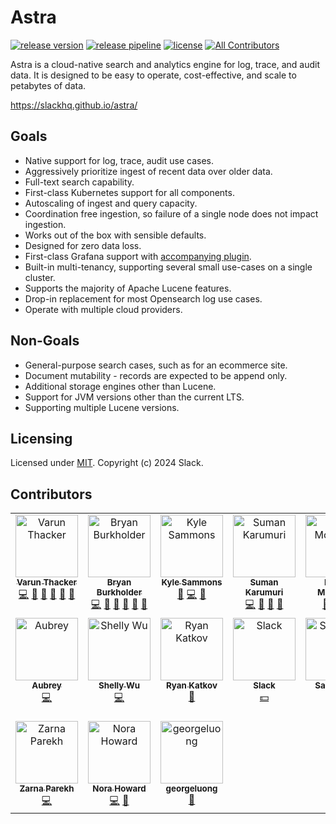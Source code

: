 
# Astra
[![release version](https://img.shields.io/github/v/release/slackhq/astra?include_prereleases)](https://github.com/slackhq/astra/releases)
[![release pipeline](https://img.shields.io/github/actions/workflow/status/slackhq/astra/maven.yml?branch=master)](https://github.com/slackhq/astra/actions/workflows/maven.yml)
[![license](https://img.shields.io/github/license/slackhq/astra)](https://github.com/slackhq/astra/blob/master/LICENSE)
[![All Contributors](https://img.shields.io/github/all-contributors/slackhq/astra?color=ee8449)](#contributors)



Astra is a cloud-native search and analytics engine for log, trace, and audit data. It is designed to be easy to operate, 
cost-effective, and scale to petabytes of data.

https://slackhq.github.io/astra/

## Goals
- Native support for log, trace, audit use cases.
- Aggressively prioritize ingest of recent data over older data.
- Full-text search capability.
- First-class Kubernetes support for all components.
- Autoscaling of ingest and query capacity.
- Coordination free ingestion, so failure of a single node does not impact ingestion.
- Works out of the box with sensible defaults.
- Designed for zero data loss.
- First-class Grafana support with [accompanying plugin](https://github.com/slackhq/slack-astra-app).
- Built-in multi-tenancy, supporting several small use-cases on a single cluster.
- Supports the majority of Apache Lucene features.
- Drop-in replacement for most Opensearch log use cases.
- Operate with multiple cloud providers.

## Non-Goals
- General-purpose search cases, such as for an ecommerce site.
- Document mutability - records are expected to be append only.
- Additional storage engines other than Lucene.
- Support for JVM versions other than the current LTS.
- Supporting multiple Lucene versions.

## Licensing
Licensed under [MIT](LICENSE). Copyright (c) 2024 Slack.

## Contributors

<!-- ALL-CONTRIBUTORS-LIST:START - Do not remove or modify this section -->
<!-- prettier-ignore-start -->
<!-- markdownlint-disable -->
<table>
  <tbody>
    <tr>
      <td align="center" valign="top" width="14.28%"><a href="https://github.com/vthacker"><img src="https://avatars.githubusercontent.com/u/158041?v=4?s=100" width="100px;" alt="Varun Thacker"/><br /><sub><b>Varun Thacker</b></sub></a><br /><a href="#code-vthacker" title="Code">💻</a> <a href="#doc-vthacker" title="Documentation">📖</a> <a href="#review-vthacker" title="Reviewed Pull Requests">👀</a> <a href="#bug-vthacker" title="Bug reports">🐛</a> <a href="#ideas-vthacker" title="Ideas, Planning, & Feedback">🤔</a> <a href="#talk-vthacker" title="Talks">📢</a></td>
      <td align="center" valign="top" width="14.28%"><a href="https://github.com/bryanlb"><img src="https://avatars.githubusercontent.com/u/771133?v=4?s=100" width="100px;" alt="Bryan Burkholder"/><br /><sub><b>Bryan Burkholder</b></sub></a><br /><a href="#code-bryanlb" title="Code">💻</a> <a href="#doc-bryanlb" title="Documentation">📖</a> <a href="#review-bryanlb" title="Reviewed Pull Requests">👀</a> <a href="#bug-bryanlb" title="Bug reports">🐛</a> <a href="#ideas-bryanlb" title="Ideas, Planning, & Feedback">🤔</a> <a href="#talk-bryanlb" title="Talks">📢</a></td>
      <td align="center" valign="top" width="14.28%"><a href="https://github.com/kyle-sammons"><img src="https://avatars.githubusercontent.com/u/1023070?v=4?s=100" width="100px;" alt="Kyle Sammons"/><br /><sub><b>Kyle Sammons</b></sub></a><br /><a href="#plugin-kyle-sammons" title="Plugin/utility libraries">🔌</a> <a href="#code-kyle-sammons" title="Code">💻</a> <a href="#bug-kyle-sammons" title="Bug reports">🐛</a></td>
      <td align="center" valign="top" width="14.28%"><a href="http://www.linkedin.com/in/mansu"><img src="https://avatars.githubusercontent.com/u/93836?v=4?s=100" width="100px;" alt="Suman Karumuri"/><br /><sub><b>Suman Karumuri</b></sub></a><br /><a href="#code-mansu" title="Code">💻</a> <a href="#review-mansu" title="Reviewed Pull Requests">👀</a> <a href="#ideas-mansu" title="Ideas, Planning, & Feedback">🤔</a> <a href="#talk-mansu" title="Talks">📢</a></td>
      <td align="center" valign="top" width="14.28%"><a href="https://github.com/ermontross"><img src="https://avatars.githubusercontent.com/u/10778883?v=4?s=100" width="100px;" alt="Emma Montross"/><br /><sub><b>Emma Montross</b></sub></a><br /><a href="#plugin-ermontross" title="Plugin/utility libraries">🔌</a> <a href="#code-ermontross" title="Code">💻</a> <a href="#bug-ermontross" title="Bug reports">🐛</a></td>
      <td align="center" valign="top" width="14.28%"><a href="https://github.com/danhermann"><img src="https://avatars.githubusercontent.com/u/22777892?v=4?s=100" width="100px;" alt="Dan Hermann"/><br /><sub><b>Dan Hermann</b></sub></a><br /><a href="#code-danhermann" title="Code">💻</a></td>
      <td align="center" valign="top" width="14.28%"><a href="https://www.linkedin.com/in/kai-xing-chen"><img src="https://avatars.githubusercontent.com/u/22359229?v=4?s=100" width="100px;" alt="Kai Chen"/><br /><sub><b>Kai Chen</b></sub></a><br /><a href="#code-kx-chen" title="Code">💻</a></td>
    </tr>
    <tr>
      <td align="center" valign="top" width="14.28%"><a href="https://github.com/autata"><img src="https://avatars.githubusercontent.com/u/24304518?v=4?s=100" width="100px;" alt="Aubrey"/><br /><sub><b>Aubrey</b></sub></a><br /><a href="#code-autata" title="Code">💻</a></td>
      <td align="center" valign="top" width="14.28%"><a href="https://github.com/shellywu815"><img src="https://avatars.githubusercontent.com/u/115680578?v=4?s=100" width="100px;" alt="Shelly Wu"/><br /><sub><b>Shelly Wu</b></sub></a><br /><a href="#code-shellywu815" title="Code">💻</a></td>
      <td align="center" valign="top" width="14.28%"><a href="http://www.solidspark.com"><img src="https://avatars.githubusercontent.com/u/1429729?v=4?s=100" width="100px;" alt="Ryan Katkov"/><br /><sub><b>Ryan Katkov</b></sub></a><br /><a href="#business-solidspark" title="Business development">💼</a></td>
      <td align="center" valign="top" width="14.28%"><a href="https://slack.com/"><img src="https://avatars.githubusercontent.com/u/6911160?v=4?s=100" width="100px;" alt="Slack"/><br /><sub><b>Slack</b></sub></a><br /><a href="#financial-slackhq" title="Financial">💵</a></td>
      <td align="center" valign="top" width="14.28%"><a href="https://opensource.salesforce.com"><img src="https://avatars.githubusercontent.com/u/453694?v=4?s=100" width="100px;" alt="Salesforce"/><br /><sub><b>Salesforce</b></sub></a><br /><a href="#financial-salesforce" title="Financial">💵</a></td>
      <td align="center" valign="top" width="14.28%"><a href="https://github.com/HenryCaiHaiying"><img src="https://avatars.githubusercontent.com/u/7378943?v=4?s=100" width="100px;" alt="Henry Haiying Cai"/><br /><sub><b>Henry Haiying Cai</b></sub></a><br /><a href="#code-HenryCaiHaiying" title="Code">💻</a></td>
      <td align="center" valign="top" width="14.28%"><a href="https://github.com/gjacoby126"><img src="https://avatars.githubusercontent.com/u/5717906?v=4?s=100" width="100px;" alt="Geoffrey Jacoby"/><br /><sub><b>Geoffrey Jacoby</b></sub></a><br /><a href="#bug-gjacoby126" title="Bug reports">🐛</a></td>
    </tr>
    <tr>
      <td align="center" valign="top" width="14.28%"><a href="https://github.com/zarna1parekh"><img src="https://avatars.githubusercontent.com/u/9705210?v=4?s=100" width="100px;" alt="Zarna Parekh"/><br /><sub><b>Zarna Parekh</b></sub></a><br /><a href="#code-zarna1parekh" title="Code">💻</a></td>
      <td align="center" valign="top" width="14.28%"><a href="https://github.com/baroquebobcat"><img src="https://avatars.githubusercontent.com/u/7378?v=4?s=100" width="100px;" alt="Nora Howard"/><br /><sub><b>Nora Howard</b></sub></a><br /><a href="#code-baroquebobcat" title="Code">💻</a> <a href="#bug-baroquebobcat" title="Bug reports">🐛</a></td>
      <td align="center" valign="top" width="14.28%"><a href="https://github.com/georgeluong"><img src="https://avatars.githubusercontent.com/u/4889254?v=4?s=100" width="100px;" alt="georgeluong"/><br /><sub><b>georgeluong</b></sub></a><br /><a href="#business-georgeluong" title="Business development">💼</a></td>
    </tr>
  </tbody>
</table>

<!-- markdownlint-restore -->
<!-- prettier-ignore-end -->

<!-- ALL-CONTRIBUTORS-LIST:END -->
